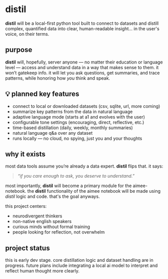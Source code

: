 # distil

**distil** will be a local-first python tool built to connect to datasets and distill complex, quantified data into clear, human-readable insight... in the user's voice, on their terms.

## purpose
**distil** will, hopefully, server anyone — no matter their education or language level — access and understand data in a way that makes sense to them. 
it won’t gatekeep info. 
it will let you ask questions, get summaries, and trace patterns, while honoring how *you* think and speak.

## 💡 planned key features
- connect to local or downloaded datasets (csv, sqlite, url, more coming)
- summarize key patterns from the data in natural language
- adaptive language mode (starts at a1 and evolves with the user)
- configurable tone settings (encouraging, direct, reflective, etc.)
- time-based distillation (daily, weekly, monthly summaries)
- natural language q&a over any dataset
- runs locally — no cloud, no spying, just you and your thoughts

## why it exists
most data tools assume you’re already a data expert. 
**distil** flips that. it says:

> *“if you care enough to ask, you deserve to understand.”*

most importantly, **distil** will become a primary module for the aimee-notebook. 
the **distil** functionality of the aimee notebook will be made using *distil* logic and code.
that's the goal anyways.

this project centers:
- neurodivergent thinkers 
- non-native english speakers 
- curious minds without formal training 
- people looking for reflection, not overwhelm

## project status
this is early dev stage. 
core distillation logic and dataset handling are in progress. 
future plans include integrating a local ai model to interpret and reflect human thought more clearly.


